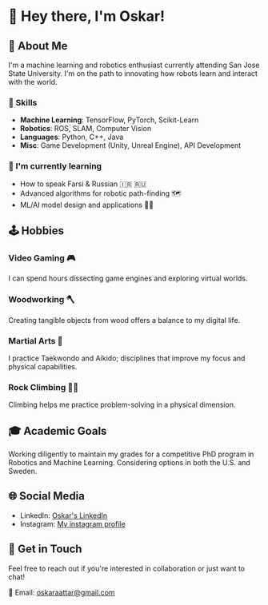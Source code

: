 # 👋 Hey there, I'm Oskar!

## 🤖 About Me

I'm a machine learning and robotics enthusiast currently attending San Jose State University. I'm on the path to innovating how robots learn and interact with the world.

### 🧠 Skills
- **Machine Learning**: TensorFlow, PyTorch, Scikit-Learn
- **Robotics**: ROS, SLAM, Computer Vision
- **Languages**: Python, C++, Java
- **Misc**: Game Development (Unity, Unreal Engine), API Development

### 🌱 I'm currently learning
- How to speak Farsi & Russian :iran: :ru:
- Advanced algorithms for robotic path-finding 🗺️
- ML/AI model design and applications :robot::brain:

## 🕹️ Hobbies

### Video Gaming 🎮
I can spend hours dissecting game engines and exploring virtual worlds.

### Woodworking 🪓
Creating tangible objects from wood offers a balance to my digital life.

### Martial Arts 🥷
I practice Taekwondo and Aikido; disciplines that improve my focus and physical capabilities.

### Rock Climbing 🧗‍♂️
Climbing helps me practice problem-solving in a physical dimension.

## 🎓 Academic Goals
Working diligently to maintain my grades for a competitive PhD program in Robotics and Machine Learning. Considering options in both the U.S. and Sweden.

## 🌐 Social Media

- LinkedIn: [Oskar's LinkedIn](https://www.linkedin.com/in/oskar-a-attar/)
- Instagram: [My instagram profile](https://www.instagram.com/oskarattar/)

## 💬 Get in Touch
Feel free to reach out if you're interested in collaboration or just want to chat!

📧 Email: oskaraattar@gmail.com
<!--
**PrsnVkngs/PrsnVkngs** is a ✨ _special_ ✨ repository because its `README.md` (this file) appears on your GitHub profile.

Here are some ideas to get you started:

- 🔭 I’m currently working on ...
- 🌱 I’m currently learning ...
- 👯 I’m looking to collaborate on ...
- 🤔 I’m looking for help with ...
- 💬 Ask me about ...
- 📫 How to reach me: ...
- 😄 Pronouns: ...
- ⚡ Fun fact: ...
-->
